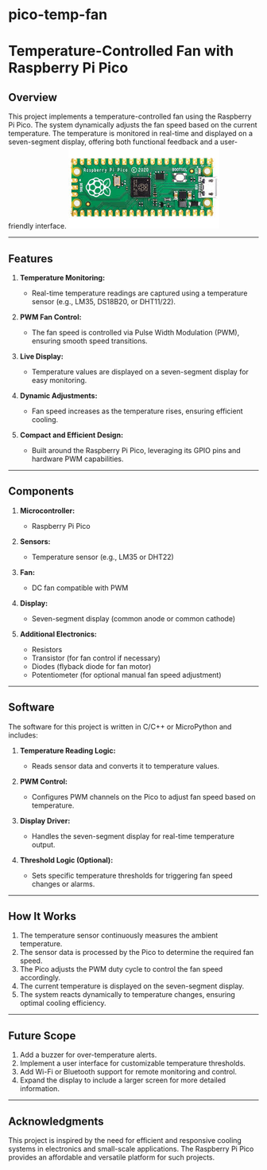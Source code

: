 # pico-temp-fan


# Temperature-Controlled Fan with Raspberry Pi Pico

## Overview
This project implements a temperature-controlled fan using the Raspberry Pi Pico. The system dynamically adjusts the fan speed based on the current temperature. 
The temperature is monitored in real-time and displayed on a seven-segment display, offering both functional feedback and a user-friendly interface.
![alt text](image.png)

---

## Features

1. **Temperature Monitoring:**
   - Real-time temperature readings are captured using a temperature sensor (e.g., LM35, DS18B20, or DHT11/22).

2. **PWM Fan Control:**
   - The fan speed is controlled via Pulse Width Modulation (PWM), ensuring smooth speed transitions.

3. **Live Display:**
   - Temperature values are displayed on a seven-segment display for easy monitoring.

4. **Dynamic Adjustments:**
   - Fan speed increases as the temperature rises, ensuring efficient cooling.

5. **Compact and Efficient Design:**
   - Built around the Raspberry Pi Pico, leveraging its GPIO pins and hardware PWM capabilities.

---

## Components

1. **Microcontroller:**
   - Raspberry Pi Pico

2. **Sensors:**
   - Temperature sensor (e.g., LM35 or DHT22)

3. **Fan:**
   - DC fan compatible with PWM

4. **Display:**
   - Seven-segment display (common anode or common cathode)

5. **Additional Electronics:**
   - Resistors
   - Transistor (for fan control if necessary)
   - Diodes (flyback diode for fan motor)
   - Potentiometer (for optional manual fan speed adjustment)

---

## Software

The software for this project is written in C/C++ or MicroPython and includes:

1. **Temperature Reading Logic:**
   - Reads sensor data and converts it to temperature values.

2. **PWM Control:**
   - Configures PWM channels on the Pico to adjust fan speed based on temperature.

3. **Display Driver:**
   - Handles the seven-segment display for real-time temperature output.

4. **Threshold Logic (Optional):**
   - Sets specific temperature thresholds for triggering fan speed changes or alarms.

---

## How It Works

1. The temperature sensor continuously measures the ambient temperature.
2. The sensor data is processed by the Pico to determine the required fan speed.
3. The Pico adjusts the PWM duty cycle to control the fan speed accordingly.
4. The current temperature is displayed on the seven-segment display.
5. The system reacts dynamically to temperature changes, ensuring optimal cooling efficiency.

---

## Future Scope

1. Add a buzzer for over-temperature alerts.
2. Implement a user interface for customizable temperature thresholds.
3. Add Wi-Fi or Bluetooth support for remote monitoring and control.
4. Expand the display to include a larger screen for more detailed information.

---

## Acknowledgments

This project is inspired by the need for efficient and responsive cooling systems in electronics and small-scale applications. The Raspberry Pi Pico provides an affordable and versatile platform for such projects.

